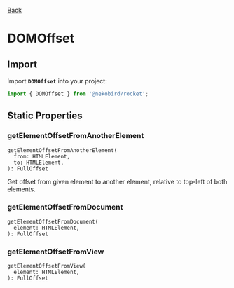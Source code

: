 [Back](../index.md)

# DOMOffset

## Import

Import **`DOMOffset`** into your project:

```typescript
import { DOMOffset } from '@nekobird/rocket';
```

## Static Properties

### getElementOffsetFromAnotherElement

```
getElementOffsetFromAnotherElement(
  from: HTMLElement,
  to: HTMLElement,
): FullOffset
```

Get offset from given element to another element, relative to top-left of both elements.

### getElementOffsetFromDocument

```
getElementOffsetFromDocument(
  element: HTMLElement,
): FullOffset
```

### getElementOffsetFromView

```
getElementOffsetFromView(
  element: HTMLElement,
): FullOffset
```

